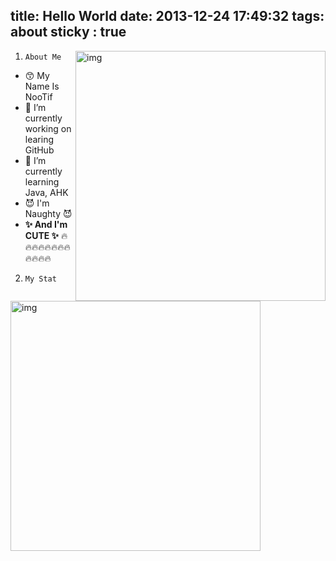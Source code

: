 title: Hello World
date: 2013-12-24 17:49:32
tags: about
sticky : true
---

<img align="right" src="https://github-readme-stats.vercel.app/api/top-langs/?username=nootifmemory&theme=tokyonight&" alt="img" width="400" >

1. `About Me`

- 😙 My Name Is NooTif
- 🔭 I’m currently working on learing GitHub
- 🌱 I’m currently learning Java, AHK  
- 😈 I'm Naughty 😈
- **✨ And I'm CUTE ✨**
🔥🔥🔥🔥🔥🔥🔥🔥🔥🔥🔥🔥

2. `My Stat`


<img src="https://github-readme-stats.vercel.app/api?username=nootifmemory&show_icons=true&theme=tokyonight&hide_title=true&line_height=32" alt="img" width="400" >



